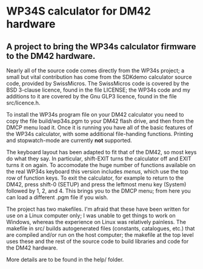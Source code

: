 # WP34S calculator for DM42 hardware

## A project to bring the WP34s calculator firmware to the DM42 hardware. 

Nearly all of the source code comes directly from the WP34s project; a small but vital contribution has come from the SDKdemo calculator source code, provided by SwissMicros. The SwissMicros code is covered by the BSD 3-clause licence, found in the file LICENSE; the WP34s code and my additions to it are covered by the Gnu GLP3 licence, found in the file src/licence.h.

To install the WP34s program file on your DM42 calculator you need to copy the file build/wp34s.pgm to your DM42 flash drive, and then from the DMCP menu load it. Once it is running you have all of the basic features of the WP34s calculator, with some additional file-handing functions. Printing and stopwatch-mode are currently **not** supported.

The keyboard layout has been adapted to fit that of the DM42, so most keys do what they say. In particular, shift-EXIT turns the calculator off and EXIT turns it on again. To accomodate the huge number of functions available on the real WP34s keyboard this version includes *menus*, which use the top row of function keys. To exit the calculator, for example to return to the DM42, press shift-0 (SETUP) and press the leftmost menu key (System) followed by 1, 2, and 4. This brings you to the DMCP menu; from here you can load a different .pgm file if you wish.

The project has two makefiles. I'm afraid that these have been written for use on a Linux computer only; I was unable to get things to work on Windows, whereas the experience on Linux was relatively painless. The makefile in src/ builds autogenerated files (constants, catalogues, etc.) that are compiled and/or run on the host computer; the makefile at the top level uses these and the rest of the source code to build libraries and code for the DM42 hardware.

More details are to be found in the help/ folder.
